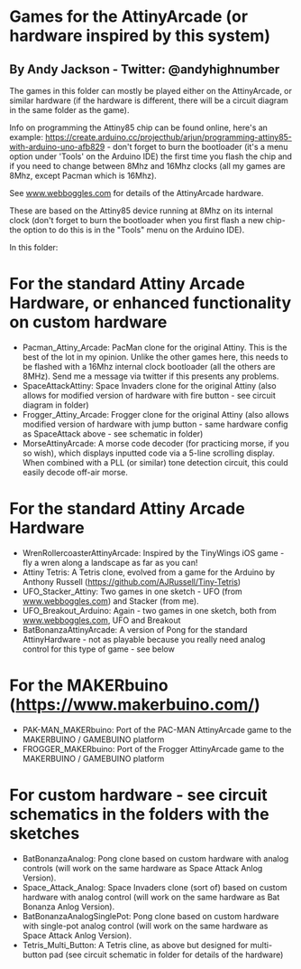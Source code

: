 Games for the AttinyArcade (or hardware inspired by this system)
================================================================

By Andy Jackson - Twitter: @andyhighnumber
------------------------------------------

The games in this folder can mostly be played either on the AttinyArcade, or similar hardware (if the hardware is different, there will be a circuit diagram in the same folder as the game).

Info on programming the Attiny85 chip can be found online, here's an example: https://create.arduino.cc/projecthub/arjun/programming-attiny85-with-arduino-uno-afb829 - don't forget to burn the bootloader (it's a menu option under 'Tools' on the Arduino IDE) the first time you flash the chip and if you need to change between 8Mhz and 16Mhz clocks (all my games are 8Mhz, except Pacman which is 16Mhz).

See www.webboggles.com for details of the AttinyArcade hardware.

These are based on the Attiny85 device running at 8Mhz on its internal clock (don't forget to burn the bootloader when you first flash a new chip- the option to do this is in the "Tools" menu on the Arduino IDE).

In this folder:

For the standard Attiny Arcade Hardware, or enhanced functionality on custom hardware
=====================================================================================
- Pacman_Attiny_Arcade: PacMan clone for the original Attiny. This is the best of the lot in my opinion. Unlike the other games here, this needs to be flashed with a 16Mhz internal clock bootloader (all the others are 8MHz). Send me a message via twitter if this presents any problems.
- SpaceAttackAttiny: Space Invaders clone for the original Attiny (also allows for modified version of hardware with fire button - see circuit diagram in folder)
- Frogger_Attiny_Arcade: Frogger clone for the original Attiny (also allows modified version of hardware with jump button - same hardware config as SpaceAttack above - see schematic in folder)
- MorseAttinyArcade: A morse code decoder (for practicing morse, if you so wish), which displays inputted code via a 5-line scrolling display. When combined with a PLL (or similar) tone detection circuit, this could easily decode off-air morse.

For the standard Attiny Arcade Hardware
=======================================
- WrenRollercoasterAttinyArcade: Inspired by the TinyWings iOS game - fly a wren along a landscape as far as you can! 
- Attiny Tetris: A Tetris clone, evolved from a game for the Arduino by Anthony Russell (https://github.com/AJRussell/Tiny-Tetris)
- UFO_Stacker_Attiny: Two games in one sketch - UFO (from www.webboggles.com) and Stacker (from me).
- UFO_Breakout_Arduino: Again - two games in one sketch, both from www.webboggles.com, UFO and Breakout
- BatBonanzaAttinyArcade: A version of Pong for the standard AttinyHardware - not as playable because you really need analog control for this type of game - see below

For the MAKERbuino (https://www.makerbuino.com/)
=======================================
- PAK-MAN_MAKERbuino: Port of the PAC-MAN AttinyArcade game to the MAKERBUINO / GAMEBUINO platform 
- FROGGER_MAKERbuino: Port of the Frogger AttinyArcade game to the MAKERBUINO / GAMEBUINO platform 

For custom hardware - see circuit schematics in the folders with the sketches
=============================================================================
- BatBonanzaAnalog: Pong clone based on custom hardware with analog controls (will work on the same hardware as Space Attack Anlog Version).
- Space_Attack_Analog: Space Invaders clone (sort of) based on custom hardware with analog control (will work on the same hardware as Bat Bonanza Anlog Version).
- BatBonanzaAnalogSinglePot: Pong clone based on custom hardware with single-pot analog control (will work on the same hardware as Space Attack Anlog Version).
- Tetris_Multi_Button: A Tetris cline, as above but designed for multi-button pad (see circuit schematic in folder for details of the hardware)
